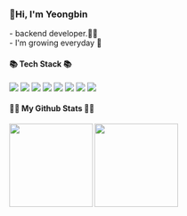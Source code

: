 ### 👋Hi, I'm Yeongbin
<div>
- backend developer.👩‍💻<br>
- I'm growing everyday 🌿
</div>
<h4>📚 Tech Stack 📚</h4>
<div>
    <img src="https://img.shields.io/badge/node.js-339933?style=flat-square&logo=nodedotjs&logoColor=white"> 
    <img src="https://img.shields.io/badge/nest.js-E0234E?style=flat-square&logo=nestjs&logoColor=white"> 
    <img src="https://img.shields.io/badge/mysql-4479A1?style=flat-square&logo=mysql&logoColor=white"> 
    <img src="https://img.shields.io/badge/postgresql-4169E1?style=flat-square&logo=postgresql&logoColor=white">
    <img src="https://img.shields.io/badge/mongodb-47A248?style=flat-square&logo=mongodb&logoColor=white"> 
    <img src="https://img.shields.io/badge/redis-DC382D?style=flat-square&logo=redis&logoColor=white"> 
    <img src="https://img.shields.io/badge/valkey-F74843?style=flat-square&logo=valve&logoColor=white">
    <img src="https://img.shields.io/badge/docker-2496ED?style=flat-square&logo=docker&logoColor=white"> 
</div>
<h4>👩‍💻 My Github Stats 👩‍💻</h4>
<div>
  <img
       align="left"
       src="https://github-readme-stats.vercel.app/api?username=gong-yeongbin&show_icons=true&theme=dark" 
       height="150px"/>

  <img 
       src="https://github-readme-stats.vercel.app/api/top-langs/?username=gong-yeongbin&langs_count=4&layout=compact&bg_color=151515&hide=jupyter%20notebook,c%2B%2B,C,html&title_color=fff&text_color=fff)](https://github.com/anuraghazra/github-readme-stats" 
       height="150px"/>
</div>

